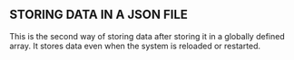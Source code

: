 ## STORING DATA IN A JSON FILE
This is the second way of storing data after storing it in a globally defined array.
It stores data even when the system is reloaded or restarted.

